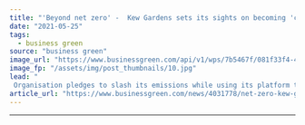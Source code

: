 ```yaml
---
title: "'Beyond net zero' -  Kew Gardens sets its sights on becoming 'climate positive' by 2030"
date: "2021-05-25"
tags: 
  - business green
source: "business green"
image_url: "https://www.businessgreen.com/api/v1/wps/7b5467f/081f33f4-4b6d-45f6-8261-98c41ae7a90d/2/Kew-s-Palm-House-Credit-RBG-Kew-185x114.jpg"
image_fp: "/assets/img/post_thumbnails/10.jpg"
lead: "
 Organisation pledges to slash its emissions while using its platform to educate people about sustainable lifestyles ..."
article_url: "https://www.businessgreen.com/news/4031778/net-zero-kew-gardens-sets-sights-climate-positive-2030"
---
```


---
